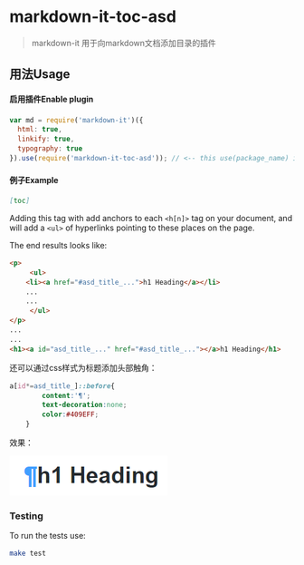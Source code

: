 # markdown-it-toc-asd

> markdown-it 用于向markdown文档添加目录的插件

## 用法Usage

#### 启用插件Enable plugin

```js
var md = require('markdown-it')({
  html: true,
  linkify: true,
  typography: true
}).use(require('markdown-it-toc-asd')); // <-- this use(package_name) is required
```

#### 例子Example

```md
[toc]
```

Adding this tag with add anchors to each ```<h[n]>``` tag on your document, and will add a ```<ul>``` of hyperlinks pointing to these places on the page.

The end results looks like:

```html
<p>
     <ul>
	<li><a href="#asd_title_...">h1 Heading</a></li>
	...
	... 
     </ul> 
</p>
...
...
<h1><a id="asd_title_..." href="#asd_title_..."></a>h1 Heading</h1>
```

还可以通过css样式为标题添加头部触角：

```css
a[id*=asd_title_]::before{
		content:'¶';
		text-decoration:none;
		color:#409EFF;
	}
```

效果：

![实例图片](img\head.png)



### Testing

To run the tests use:
```bash
make test
```